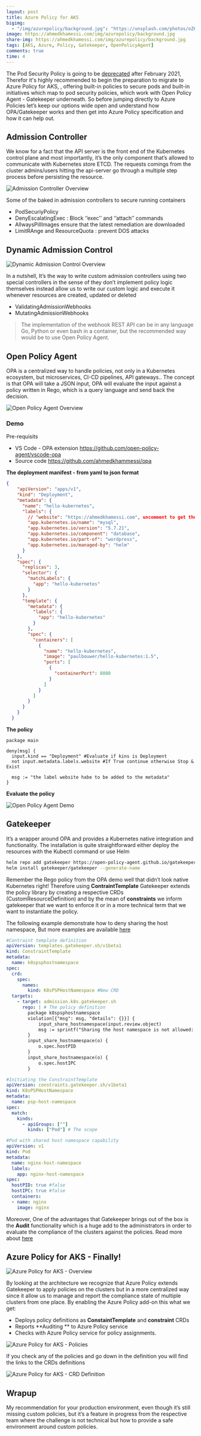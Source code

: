 ```yaml
---
layout: post
title: Azure Policy for AKS
bigimg:
  - "/img/azurepolicy/background.jpg": "https://unsplash.com/photos/oZ61KFUQsus"
image: https://ahmedkhamessi.com/img/azurepolicy/background.jpg
share-img: https://ahmedkhamessi.com/img/azurepolicy/background.jpg
tags: [AKS, Azure, Policy, Gatekeeper, OpenPolicyAgent]
comments: true
time: 4
---
```

The Pod Security Policy is going to be [deprecated](https://docs.microsoft.com/en-us/azure/aks/use-pod-security-policies) after February 2021, Therefor it's highly recommended to begin the preparation to migrate to Azure Policy for AKS, , offering built-in policies to secure pods and built-in initiatives which map to pod security policies, which work with Open Policy Agent - Gatekeeper underneath. 
So before jumping directly to Azure Policies let’s keep our options wide open and understand how OPA/Gatekeeper works and then get into Azure Policy specification and how it can help out.

## Admission Controller

We know for a fact that the API server is the front end of the Kubernetes control plane and most importantly, it’s the only component that’s allowed to communicate with Kubernetes store ETCD. The requests comings from the cluster admins/users hitting the api-server go through a multiple step process before persisting the resource.

![Admission Controller Overview](https://ahmedkhamessi.com/img/azurepolicy/admissioncontroller.png)

Some of the baked in admission controllers to secure running containers
- PodSecuriyPolicy
- DenyEscalatingExec : Block ‘’exec’’ and ‘’attach’’ commands
- AllwaysPillImages ensure that the latest remediation are downloaded
- LimitRAnge and ResourceQuota : prevent DOS attacks

## Dynamic Admission Control

![Dynamic Admission Control Overview](https://ahmedkhamessi.com/img/azurepolicy/dynamicadmissioncontrol.png)

In a nutshell, It’s the way to write custom admission controllers using two special controllers in the sense of they don’t implement policy logic themselves instead allow us to write our custom logic and execute it whenever resources are created, updated or deleted
- ValidatingAdmissionWebhooks
- MutatingAdmissionWebhooks

> The implementation  of the webhook REST API can be in any language Go, Python or even bash in a container, but the recommended way would be to use Open Policy Agent.

## Open Policy Agent

OPA is a centralized way to handle policies, not only in a Kubernetes ecosystem, but microservices, CI-CD pipelines, API gateways.. The concept is that OPA will take a JSON input, OPA will evaluate the input against a policy written in Rego, which is a query language and send back the decision.

![Open Policy Agent Overview](https://ahmedkhamessi.com/img/azurepolicy/opa.png)

### Demo

Pre-requisits
- VS Code - OPA extension https://github.com/open-policy-agent/vscode-opa
- Source code https://github.com/ahmedkhammessi/opa

**The deployment manifest - from yaml to json format**

```json
{
    "apiVersion": "apps/v1",
    "kind": "Deployment",
    "metadata": {
      "name": "hello-kubernetes",
      "labels": {
        // "website": "https://ahmedkhamessi.com", uncomment to get the policy running 
        "app.kubernetes.io/name": "mysql",
        "app.kubernetes.io/version": "5.7.21",
        "app.kubernetes.io/component": "database",
        "app.kubernetes.io/part-of": "wordpress",
        "app.kubernetes.io/managed-by": "helm"
      }
    },
    "spec": {
      "replicas": 3,
      "selector": {
        "matchLabels": {
          "app": "hello-kubernetes"
        }
      },
      "template": {
        "metadata": {
          "labels": {
            "app": "hello-kubernetes"
          }
        },
        "spec": {
          "containers": [
            {
              "name": "hello-kubernetes",
              "image": "paulbouwer/hello-kubernetes:1.5",
              "ports": [
                {
                  "containerPort": 8080
                }
              ]
            }
          ]
        }
      }
    }
  }
```

**The policy**

```rego
package main

deny[msg] {
  input.kind == "Deployment" #Evaluate if kins is Deployment
  not input.metadata.labels.website #If True continue otherwise Stop & Exist

  msg := "the label website habe to be added to the metadata"
}
```
**Evaluate the policy**

![Open Policy Agent Demo](https://ahmedkhamessi.com/img/azurepolicy/opa-demo.png)

## Gatekeeper

It’s a wrapper around OPA and provides a Kubernetes native integration and functionality. The installation is quite straightforward either deploy the resources with the Kubectl command or use Helm

```bash
helm repo add gatekeeper https://open-policy-agent.github.io/gatekeeper/charts
helm install gatekeeper/gatekeeper --generate-name
```
Remember the Rego policy from the OPA demo well that didn’t look native Kubernetes right!  Therefore using **ContraintTemplate** Gatekeeper extends the policy library by creating a respective CRDs (CustomResourceDefinition) and by the mean of **constraints** we inform gatekeeper that we want to enforce it or in a more technical term that we want to instantiate the policy.

The following example demonstrate how to deny sharing the host namespace, But more examples are available [here](https://github.com/open-policy-agent/gatekeeper-library)

```yaml
#Contraint template definition
apiVersion: templates.gatekeeper.sh/v1beta1
kind: ConstraintTemplate
metadata:
  name: k8spsphostnamespace
spec:
  crd:
    spec:
      names:
        kind: K8sPSPHostNamespace #New CRD
  targets:
    - target: admission.k8s.gatekeeper.sh
      rego: | # The policy definition
        package k8spsphostnamespace
        violation[{"msg": msg, "details": {}}] {
            input_share_hostnamespace(input.review.object)
            msg := sprintf("Sharing the host namespace is not allowed: %v", [input.review.object.metadata.name])
        }
        input_share_hostnamespace(o) {
            o.spec.hostPID
        }
        input_share_hostnamespace(o) {
            o.spec.hostIPC
        }
```

```yaml
#Initiating the ConstraintTemplate 
apiVersion: constraints.gatekeeper.sh/v1beta1
kind: K8sPSPHostNamespace
metadata:
  name: psp-host-namespace
spec:
  match:
    kinds:
      - apiGroups: [""]
        kinds: ["Pod"] # The scope
```

```yaml
#Pod with shared host namespace capability
apiVersion: v1
kind: Pod
metadata:
  name: nginx-host-namespace
  labels:
    app: nginx-host-namespace
spec:
  hostPID: true #false
  hostIPC: true #false
  containers:
  - name: nginx
    image: nginx
```

Moreover, One of the advantages that Gatekeeper brings out of the box is the **Audit** functionality which is a huge add to the administrators in order to evaluate the compliance of the clusters against the policies. Read more about [here](https://github.com/open-policy-agent/gatekeeper#audit) 

## Azure Policy for AKS - Finally!

![Azure Policy for AKS - Overview](https://ahmedkhamessi.com/img/azurepolicy/azurepolicy.png)

By looking at the architecture we recognize that Azure Policy extends Gatekeeper to apply policies on the clusters but in a more centralized way since it allow us to manage and report the compliance state of multiple clusters from one place. By enabling the Azure Policy add-on this what we get:
-	Deploys policy definitions as **ConstaintTemplate** and **constraint** CRDs
-	Reports **Auditing ** to Azure Policy service
-	Checks with Azure Policy service for policy assignments.

![Azure Policy for AKS - Policies](https://ahmedkhamessi.com/img/azurepolicy/policies.png)

If you check any of the policies and go down in the definition you will find the links to the CRDs definitions

![Azure Policy for AKS - CRD Definition](https://ahmedkhamessi.com/img/azurepolicy/policylinktoconstraint.png)

## Wrapup

My recommendation for your production environment, even though it’s still missing custom policies, but it’s a feature in progress from the respective team where the challenge is not technical but how to provide a safe environment around custom policies.

